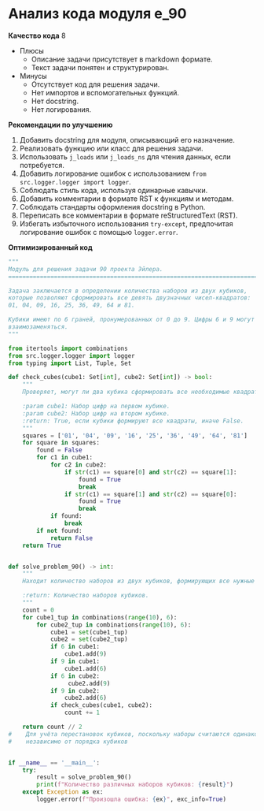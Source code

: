 # Анализ кода модуля e_90

**Качество кода**
8
- Плюсы
    - Описание задачи присутствует в markdown формате.
    - Текст задачи понятен и структурирован.
- Минусы
    - Отсутствует код для решения задачи.
    - Нет импортов и вспомогательных функций.
    - Нет docstring.
    - Нет логирования.

**Рекомендации по улучшению**

1.  Добавить docstring для модуля, описывающий его назначение.
2.  Реализовать функцию или класс для решения задачи.
3.  Использовать `j_loads` или `j_loads_ns` для чтения данных, если потребуется.
4.  Добавить логирование ошибок с использованием `from src.logger.logger import logger`.
5.  Соблюдать стиль кода, используя одинарные кавычки.
6.  Добавить комментарии в формате RST к функциям и методам.
7.  Соблюдать стандарты оформления docstring в Python.
8.  Переписать все комментарии в формате reStructuredText (RST).
9.  Избегать избыточного использования `try-except`, предпочитая логирование ошибок с помощью `logger.error`.

**Оптимизированный код**

```python
"""
Модуль для решения задачи 90 проекта Эйлера.
=========================================================================================

Задача заключается в определении количества наборов из двух кубиков,
которые позволяют сформировать все девять двузначных чисел-квадратов:
01, 04, 09, 16, 25, 36, 49, 64 и 81.

Кубики имеют по 6 граней, пронумерованных от 0 до 9. Цифры 6 и 9 могут
взаимозаменяться.
"""

from itertools import combinations
from src.logger.logger import logger
from typing import List, Tuple, Set

def check_cubes(cube1: Set[int], cube2: Set[int]) -> bool:
    """
    Проверяет, могут ли два кубика сформировать все необходимые квадраты.

    :param cube1: Набор цифр на первом кубике.
    :param cube2: Набор цифр на втором кубике.
    :return: True, если кубики формируют все квадраты, иначе False.
    """
    squares = ['01', '04', '09', '16', '25', '36', '49', '64', '81']
    for square in squares:
        found = False
        for c1 in cube1:
            for c2 in cube2:
                if str(c1) == square[0] and str(c2) == square[1]:
                    found = True
                    break
                if str(c1) == square[1] and str(c2) == square[0]:
                    found = True
                    break
            if found:
                break
        if not found:
            return False
    return True


def solve_problem_90() -> int:
    """
    Находит количество наборов из двух кубиков, формирующих все нужные квадраты.

    :return: Количество наборов кубиков.
    """
    count = 0
    for cube1_tup in combinations(range(10), 6):
        for cube2_tup in combinations(range(10), 6):
            cube1 = set(cube1_tup)
            cube2 = set(cube2_tup)
            if 6 in cube1:
                cube1.add(9)
            if 9 in cube1:
                cube1.add(6)
            if 6 in cube2:
                 cube2.add(9)
            if 9 in cube2:
                cube2.add(6)
            if check_cubes(cube1, cube2):
                count += 1

    return count // 2
#    Для учёта перестановок кубиков, поскольку наборы считаются одинаковыми
#    независимо от порядка кубиков


if __name__ == '__main__':
    try:
        result = solve_problem_90()
        print(f"Количество различных наборов кубиков: {result}")
    except Exception as ex:
        logger.error(f"Произошла ошибка: {ex}", exc_info=True)
```